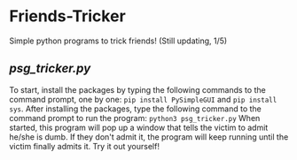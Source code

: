 # Friends-Tricker
Simple python programs to trick friends! (Still updating, 1/5)

## **_psg_tricker.py_**

To start, install the packages by typing the following commands to the command prompt, one by one:
```pip install PySimpleGUI``` and ```pip install sys```.
After installing the packages, type the following command to the command prompt to run the program:
```python3 psg_tricker.py```
When started, this program will pop up a window that tells the victim to admit he/she is dumb. If they don't admit it, the program will keep running until the victim finally admits it. Try it out yourself!
